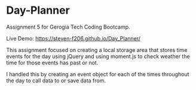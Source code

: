 # Day-Planner
Assignment 5 for Gerogia Tech Coding Bootcamp.

Live Demo: https://steven-f206.github.io/Day_Planner/

This assignment focused on creating a local storage area that stores time events for the day using jQuery and using moment.js to check weather the time for those events has past or not.

I handled this by creating an event object for each of the times throughout the day to call data to or save data from.